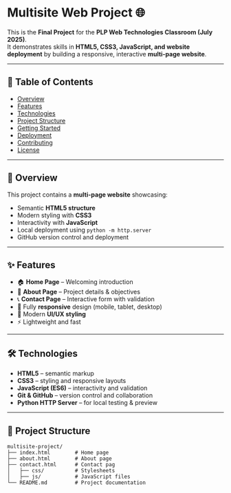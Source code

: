 # Multisite Web Project 🌐

This is the **Final Project** for the **PLP Web Technologies Classroom (July 2025)**.  
It demonstrates skills in **HTML5, CSS3, JavaScript, and website deployment** by building a responsive, interactive **multi-page website**.

---

## 📖 Table of Contents
- [Overview](#overview)
- [Features](#features)
- [Technologies](#technologies)
- [Project Structure](#project-structure)
- [Getting Started](#getting-started)
- [Deployment](#deployment)
- [Contributing](#contributing)
- [License](#license)

---

## 📌 Overview
This project contains a **multi-page website** showcasing:
- Semantic **HTML5 structure**  
- Modern styling with **CSS3**  
- Interactivity with **JavaScript**  
- Local deployment using `python -m http.server`  
- GitHub version control and deployment

---

## ✨ Features
- 🏠 **Home Page** – Welcoming introduction  
- 📄 **About Page** – Project details & objectives  
- 📞 **Contact Page** – Interactive form with validation  
- 📱 Fully **responsive** design (mobile, tablet, desktop)  
- 🎨 Modern **UI/UX styling**  
- ⚡ Lightweight and fast  

---

## 🛠️ Technologies
- **HTML5** – semantic markup  
- **CSS3** – styling and responsive layouts  
- **JavaScript (ES6)** – interactivity and validation  
- **Git & GitHub** – version control and collaboration  
- **Python HTTP Server** – for local testing & preview  

---

## 📂 Project Structure
```plaintext
multisite-project/
├── index.html        # Home page
├── about.html        # About page
├── contact.html      # Contact pag
│   ├── css/          # Stylesheets
│   ├── js/           # JavaScript files
└── README.md         # Project documentation
